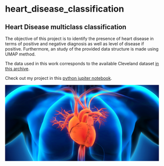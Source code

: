 # heart_disease_classification
## Heart Disease multiclass classification
The objective of this project is to identify the presence of heart disease in terms of positive and negative diagnosis as well as level of disease if positive. Furthermore, an study of the provided data structure is made using UMAP method.

The data used in this work corresponds to the available Cleveland dataset [in this archive](https://archive.ics.uci.edu/ml/datasets/heart+Disease). 

Check out my project in this [python jupiter notebook](https://github.com/noursan/heart_disease_classification/blob/main/heartDisease_classification.ipynb).

<p align:center"><img src="https://github.com/noursan/heart_disease_classification/blob/main/HeartAnatomy.jpg" width="600" height="250"/>
</p>
